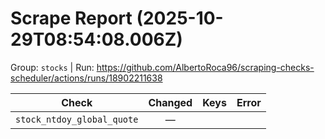 # Scrape Report (2025-10-29T08:54:08.006Z)

Group: `stocks`  |  Run: https://github.com/AlbertoRoca96/scraping-checks-scheduler/actions/runs/18902211638

| Check | Changed | Keys | Error |
|---|:---:|:--|:--|
| `stock_ntdoy_global_quote` | — |  |  |
